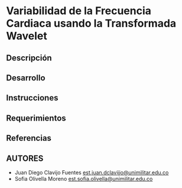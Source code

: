 # Variabilidad de la Frecuencia Cardiaca usando la Transformada Wavelet 

## Descripción

## Desarrollo

## Instrucciones

## Requerimientos

## Referencias

## AUTORES
- Juan Diego Clavijo Fuentes
  est.juan.dclavijjo@unimilitar.edu.co
- Sofia Olivella Moreno
  est.sofia.olivella@unimilitar.edu.co
